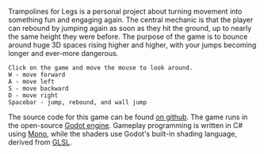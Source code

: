 Trampolines for Legs is a personal project about turning movement into something fun and engaging again. The central mechanic is that the player can rebound by jumping again as soon as they hit the ground, up to nearly the same height they were before. The purpose of the game is to bounce around huge 3D spaces rising higher and higher, with your jumps becoming longer and ever-more dangerous.

    Click on the game and move the mouse to look around.
    W - move forward
    A - move left
    S - move backward
    D - move right
    Spacebar - jump, rebound, and wall jump

The source code for this game can be found [on github](https://github.com/Eeyle/Trampolines-for-Legs/). The game runs in the open-source [Godot engine](https://godotengine.org/). Gameplay programming is written in C# using [Mono](https://www.mono-project.com/), while the shaders use Godot's built-in shading language, derived from [GLSL](https://www.khronos.org/opengl/wiki/OpenGL_Shading_Language).
